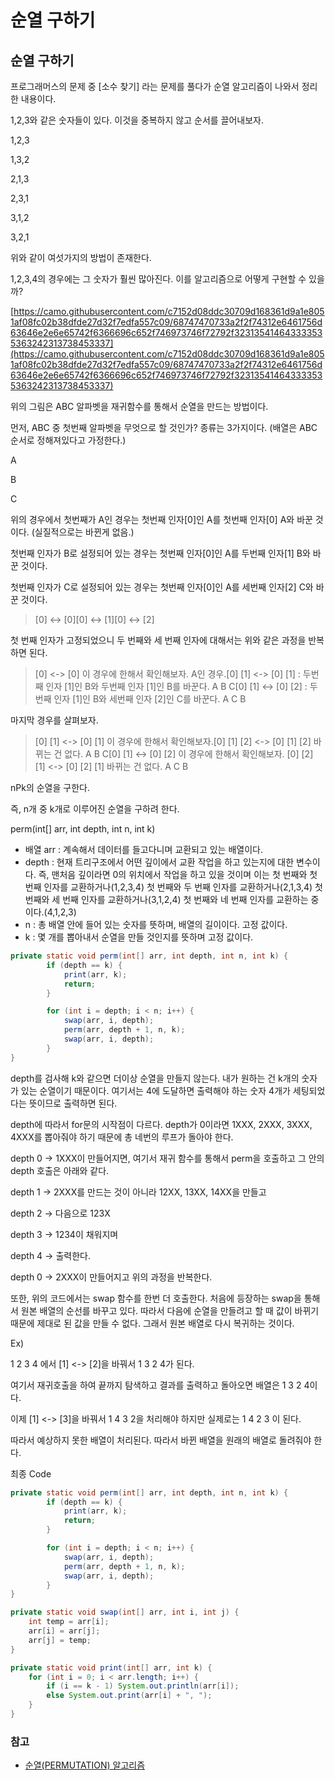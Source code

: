 # 순열 구하기

## **순열 구하기**

프로그래머스의 문제 중 [소수 찾기] 라는 문제를 풀다가 순열 알고리즘이 나와서 정리한 내용이다.

1,2,3와 같은 숫자들이 있다. 이것을 중복하지 않고 순서를 끌어내보자.

1,2,3

1,3,2

2,1,3

2,3,1

3,1,2

3,2,1

위와 같이 여섯가지의 방법이 존재한다.

1,2,3,4의 경우에는 그 숫자가 훨씬 많아진다. 이를 알고리즘으로 어떻게 구현할 수 있을까?

[https://camo.githubusercontent.com/c7152d08ddc30709d168361d9a1e8051af08fc02b38dfde27d32f7edfa557c09/68747470733a2f2f74312e6461756d63646e2e6e65742f6366696c652f746973746f72792f323135414643333535363242313738453337](https://camo.githubusercontent.com/c7152d08ddc30709d168361d9a1e8051af08fc02b38dfde27d32f7edfa557c09/68747470733a2f2f74312e6461756d63646e2e6e65742f6366696c652f746973746f72792f323135414643333535363242313738453337)

위의 그림은 ABC 알파벳을 재귀함수를 통해서 순열을 만드는 방법이다.

먼저, ABC 중 첫번째 알파벳을 무엇으로 할 것인가? 종류는 3가지이다. (배열은 ABC 순서로 정해져있다고 가정한다.)

A

B

C

위의 경우에서 첫번째가 A인 경우는 첫번째 인자[0]인 A를 첫번째 인자[0] A와 바꾼 것이다. (실질적으로는 바뀐게 없음.)

첫번째 인자가 B로 설정되어 있는 경우는 첫번째 인자[0]인 A를 두번째 인자[1] B와 바꾼 것이다.

첫번째 인자가 C로 설정되어 있는 경우는 첫번째 인자[0]인 A를 세번째 인자[2] C와 바꾼 것이다.

> [0] <-> [0][0] <-> [1][0] <-> [2]

첫 번째 인자가 고정되었으니 두 번째와 세 번째 인자에 대해서는 위와 같은 과정을 반복하면 된다.

> [0] <-> [0] 이 경우에 한해서 확인해보자. A인 경우.[0] [1] <-> [0] [1] : 두번째 인자 [1]인 B와 두번째 인자 [1]인 B를 바꾼다. A B C[0] [1] <-> [0] [2] : 두번째 인자 [1]인 B와 세번째 인자 [2]인 C를 바꾼다. A C B

마지막 경우를 살펴보자.

> [0] [1] <-> [0] [1] 이 경우에 한해서 확인해보자.[0] [1] [2] <-> [0] [1] [2] 바뀌는 건 없다. A B C[0] [1] <-> [0] [2] 이 경우에 한해서 확인해보자. [0] [2] [1] <-> [0] [2] [1] 바뀌는 건 없다. A C B

nPk의 순열을 구한다.

즉, n개 중 k개로 이루어진 순열을 구하려 한다.

perm(int[] arr, int depth, int n, int k)

- 배열 arr : 계속해서 데이터를 들고다니며 교환되고 있는 배열이다.
- depth : 현재 트리구조에서 어떤 깊이에서 교환 작업을 하고 있는지에 대한 변수이다. 즉, 맨처음 깊이라면 0의 위치에서 작업을 하고 있을 것이며 이는 첫 번째와 첫 번째 인자를 교환하거나(1,2,3,4) 첫 번째와 두 번째 인자를 교환하거나(2,1,3,4) 첫 번째와 세 번째 인자를 교환하거나(3,1,2,4) 첫 번째와 네 번째 인자를 교환하는 중이다.(4,1,2,3)
- n : 총 배열 안에 들어 있는 숫자를 뜻하며, 배열의 길이이다. 고정 값이다.
- k : 몇 개를 뽑아내서 순열을 만들 것인지를 뜻하며 고정 값이다.

```java
private static void perm(int[] arr, int depth, int n, int k) {
        if (depth == k) {
            print(arr, k);
            return;
        }

        for (int i = depth; i < n; i++) {
            swap(arr, i, depth);
            perm(arr, depth + 1, n, k);
            swap(arr, i, depth);
        }
}
```

depth를 검사해 k와 같으면 더이상 순열을 만들지 않는다. 내가 원하는 건 k개의 숫자가 있는 순열이기 때문이다. 여기서는 4에 도달하면 출력해야 하는 숫자 4개가 세팅되었다는 뜻이므로 출력하면 된다.

depth에 따라서 for문의 시작점이 다르다. depth가 0이라면 1XXX, 2XXX, 3XXX, 4XXX를 뽑아줘야 하기 때문에 총 네번의 루프가 돌아야 한다.

depth 0 -> 1XXX이 만들어지면, 여기서 재귀 함수를 통해서 perm을 호출하고 그 안의 depth 호출은 아래와 같다.

depth 1 -> 2XXX를 만드는 것이 아니라 12XX, 13XX, 14XX을 만들고

depth 2 -> 다음으로 123X

depth 3 -> 1234이 채워지며

depth 4 -> 출력한다.

depth 0 -> 2XXX이 만들어지고 위의 과정을 반복한다.

또한, 위의 코드에서는 swap 함수를 한번 더 호출한다. 처음에 등장하는 swap을 통해서 원본 배열의 순선를 바꾸고 있다. 따라서 다음에 순열을 만들려고 할 때 값이 바뀌기 때문에 제대로 된 값을 만들 수 없다. 그래서 원본 배열로 다시 복귀하는 것이다.

Ex)

1 2 3 4 에서 [1] <-> [2]을 바꿔서 1 3 2 4가 된다.

여기서 재귀호출을 하여 끝까지 탐색하고 결과를 출력하고 돌아오면 배열은 1 3 2 4이다.

이제 [1] <-> [3]을 바꿔서 1 4 3 2을 처리해야 하지만 실제로는 1 4 2 3 이 된다.

따라서 예상하지 못한 배열이 처리된다. 따라서 바뀐 배열을 원래의 배열로 돌려줘야 한다.

최종 Code

```java
private static void perm(int[] arr, int depth, int n, int k) {
        if (depth == k) {
            print(arr, k);
            return;
        }

        for (int i = depth; i < n; i++) {
            swap(arr, i, depth);
            perm(arr, depth + 1, n, k);
            swap(arr, i, depth);
        }
}

private static void swap(int[] arr, int i, int j) {
    int temp = arr[i];
    arr[i] = arr[j];
    arr[j] = temp;
}

private static void print(int[] arr, int k) {
    for (int i = 0; i < arr.length; i++) {
        if (i == k - 1) System.out.println(arr[i]);
        else System.out.print(arr[i] + ", ");
    }
}
```

### **참고**

- [순열(PERMUTATION) 알고리즘](https://gorakgarak.tistory.com/522)

